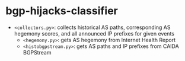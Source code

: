 # bgp-hijacks-classifier

- `<collectors.py>`: collects historical AS paths, corresponding AS hegemony scores, and all announced IP prefixes for given events
  - `<hegemony.py>`: gets AS hegemony from Internet Health Report
  - `<histobgpstream.py>`: gets AS paths and IP prefixes from CAIDA BGPStream

